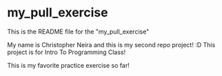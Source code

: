 # my_pull_exercise

This is the README file for the "my_pull_exercise"

My name is Christopher Neira and this is my second repo project! :D 
This project is for Intro To Programming Class!

This is my favorite practice exercise so far!
